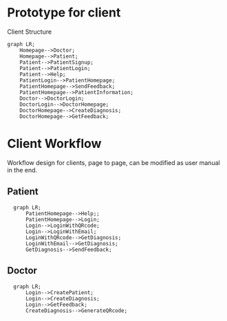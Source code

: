 # Prototype for client

Client Structure

```mermaid
graph LR;
    Homepage-->Doctor;
    Homepage-->Patient;
    Patient-->PatientSignup;
    Patient-->PatientLogin;
    Patient-->Help;
    PatientLogin-->PatientHomepage;
    PatientHomepage-->SendFeedback;
    PatientHomepage-->PatientInformation;
    Doctor-->DoctorLogin;
    DoctorLogin-->DoctorHomepage;
    DoctorHomepage-->CreateDiagnosis;
    DoctorHomepage-->GetFeedback;
```

# Client Workflow
Workflow design for clients, page to page, can be modified as user manual in the end.

## Patient

```mermaid
  graph LR;
      PatientHomepage-->Help;;
      PatientHomepage-->Login;
      Login-->LoginWithQRcode;
      Login-->LoginWithEmail;
      LoginWithQRcode-->GetDiagnosis;
      LoginWithEmail-->GetDiagnosis;
      GetDiagnosis-->SendFeedback;
```

## Doctor

```mermaid
  graph LR;
      Login-->CreatePatient;
      Login-->CreateDiagnosis;
      Login-->GetFeedback;
      CreateDiagnosis-->GenerateQRcode;
```
